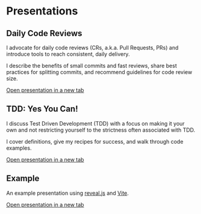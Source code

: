 # Presentations

## Daily Code Reviews

I advocate for daily code reviews (CRs, a.k.a. Pull Requests, PRs) and introduce
tools to reach consistent, daily delivery.

I describe the benefits of small commits and fast reviews, share best practices
for splitting commits, and recommend guidelines for code review size.

<a href="/presentations/daily-code-review" target="_blank">Open presentation
<i class="fa fa-external-link"></i><span class="sr-only">in a new tab</span></a>

## TDD: Yes You Can!

I discuss Test Driven Development (TDD) with a focus on making it your own and
not restricting yourself to the strictness often associated with TDD.

I cover definitions, give my recipes for success, and walk through code examples.

<a href="/presentations/test-driven-development-tdd" target="_blank">Open presentation
<i class="fa fa-external-link"></i><span class="sr-only">in a new tab</span></a>

## Example

An example presentation using [reveal.js](https://revealjs.com) and [Vite](https://vitejs.dev).

<a href="/presentations/example" target="_blank">Open presentation
<i class="fa fa-external-link"></i><span class="sr-only">in a new tab</span></a>
